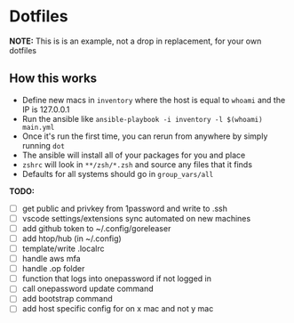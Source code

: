 # Dotfiles

**NOTE:** This is is an example, not a drop in replacement, for your own dotfiles

## How this works
- Define new macs in `inventory` where the host is equal to `whoami` and the IP is 127.0.0.1
- Run the ansible like `ansible-playbook -i inventory -l $(whoami) main.yml`
- Once it's run the first time, you can rerun from anywhere by simply running `dot`
- The ansible will install all of your packages for you and place
- `zshrc` will look in `**/zsh/*.zsh` and source any files that it finds
- Defaults for all systems should go in `group_vars/all`

**TODO:**
- [ ] get public and privkey from 1password and write to .ssh
- [ ] vscode settings/extensions sync automated on new machines
- [ ] add github token to ~/.config/goreleaser
- [ ] add htop/hub (in ~/.config)
- [ ] template/write .localrc
- [ ] handle aws mfa
- [ ] handle .op folder
- [ ] function that logs into onepassword if not logged in
- [ ] call onepassword update command
- [ ] add bootstrap command
- [ ] add host specific config for on x mac and not y mac
